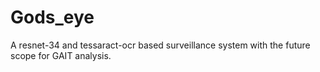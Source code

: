 # Gods_eye
 A resnet-34 and tessaract-ocr based surveillance system with the future scope for GAIT analysis.
